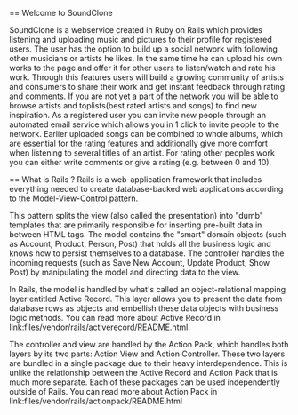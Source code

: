 == Welcome to SoundClone

SoundClone is a webservice created in Ruby on Rails which provides listening and uploading music and pictures to their profile for registered users. 
The user has the option to build up a social network with following other musicians or artists he likes. 
In the same time he can upload his own works to the page and offer it for other users to listen/watch and rate his work.
Through this features users will build a growing community of artists and consumers to share their work and get instant feedback through rating and comments.
If you are not yet a part of the network you will be able to browse artists and toplists(best rated artists and songs) to find new inspiration.
As a registered user you can invite new people through an automated email service which allows you in 1 click to invite people to the network.
Earlier uploaded songs can be combined to whole albums, which are essential for the rating features and additionally give more comfort
when listening to several titles of an artist. For rating other peoples work you can either write comments or give a rating (e.g. between 0 and 10).

== What is Rails ?
Rails is a web-application framework that includes everything needed to create
database-backed web applications according to the Model-View-Control pattern.

This pattern splits the view (also called the presentation) into "dumb"
templates that are primarily responsible for inserting pre-built data in between
HTML tags. The model contains the "smart" domain objects (such as Account,
Product, Person, Post) that holds all the business logic and knows how to
persist themselves to a database. The controller handles the incoming requests
(such as Save New Account, Update Product, Show Post) by manipulating the model
and directing data to the view.

In Rails, the model is handled by what's called an object-relational mapping
layer entitled Active Record. This layer allows you to present the data from
database rows as objects and embellish these data objects with business logic
methods. You can read more about Active Record in
link:files/vendor/rails/activerecord/README.html.

The controller and view are handled by the Action Pack, which handles both
layers by its two parts: Action View and Action Controller. These two layers
are bundled in a single package due to their heavy interdependence. This is
unlike the relationship between the Active Record and Action Pack that is much
more separate. Each of these packages can be used independently outside of
Rails. You can read more about Action Pack in
link:files/vendor/rails/actionpack/README.html